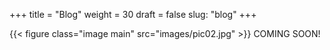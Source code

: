+++
title = "Blog"
weight = 30
draft = false
slug: "blog"
+++

{{< figure class="image main" src="images/pic02.jpg" >}}
COMING SOON!
